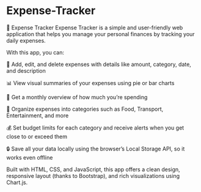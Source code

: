 # Expense-Tracker
📘 Expense Tracker
Expense Tracker is a simple and user-friendly web application that helps you manage your personal finances by tracking your daily expenses.

With this app, you can:

💸 Add, edit, and delete expenses with details like amount, category, date, and description

📊 View visual summaries of your expenses using pie or bar charts

📅 Get a monthly overview of how much you’re spending

🧾 Organize expenses into categories such as Food, Transport, Entertainment, and more

💰 Set budget limits for each category and receive alerts when you get close to or exceed them

🔒 Save all your data locally using the browser’s Local Storage API, so it works even offline

Built with HTML, CSS, and JavaScript, this app offers a clean design, responsive layout (thanks to Bootstrap), and rich visualizations using Chart.js.